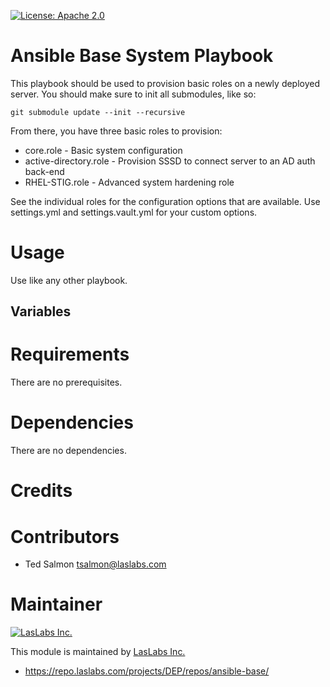 [![License: Apache 2.0](https://img.shields.io/badge/license-Apache--2.0-blue.svg)](https://www.apache.org/licenses/LICENSE-2.0.html)

Ansible Base System Playbook
============================

This playbook should be used to provision basic roles on a newly deployed server.
You should make sure to init all submodules, like so:
```
git submodule update --init --recursive
```

From there, you have three basic roles to provision:
* core.role - Basic system configuration
* active-directory.role - Provision SSSD to connect server to an AD auth back-end
* RHEL-STIG.role - Advanced system hardening role

See the individual roles for the configuration options that are available. Use
 settings.yml and settings.vault.yml for your custom options.

Usage
=====

Use like any other playbook.

Variables
----------

Requirements
============

There are no prerequisites.

Dependencies
============

There are no dependencies.

Credits
=======

Contributors
============

* Ted Salmon <tsalmon@laslabs.com>

Maintainer
==========

[![LasLabs Inc.](https://laslabs.com/logo.png)](https://laslabs.com)

This module is maintained by [LasLabs Inc.](https://laslabs.com)

* https://repo.laslabs.com/projects/DEP/repos/ansible-base/
